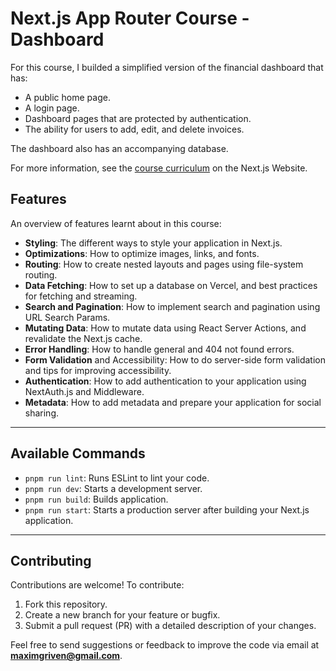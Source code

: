 # Next.js App Router Course - Dashboard

For this course, I builded a simplified version of the financial dashboard that has:

- A public home page.
- A login page.
- Dashboard pages that are protected by authentication.
- The ability for users to add, edit, and delete invoices.

The dashboard also has an accompanying database.

For more information, see the [course curriculum](https://nextjs.org/learn) on the Next.js Website.

## Features

An overview of features learnt about in this course:

- **Styling**: The different ways to style your application in Next.js.
- **Optimizations**: How to optimize images, links, and fonts.
- **Routing**: How to create nested layouts and pages using file-system routing.
- **Data Fetching**: How to set up a database on Vercel, and best practices for fetching and streaming.
- **Search and Pagination**: How to implement search and pagination using URL Search Params.
- **Mutating Data**: How to mutate data using React Server Actions, and revalidate the Next.js cache.
- **Error Handling**: How to handle general and 404 not found errors.
- **Form Validation** and Accessibility: How to do server-side form validation and tips for improving accessibility.
- **Authentication**: How to add authentication to your application using NextAuth.js and Middleware.
- **Metadata**: How to add metadata and prepare your application for social sharing.

---

## Available Commands

- `pnpm run lint`: Runs ESLint to lint your code.
- `pnpm run dev`: Starts a development server.
- `pnpm run build`: Builds application.
- `pnpm run start`: Starts a production server after building your Next.js application.

---

## Contributing

Contributions are welcome! To contribute:

1. Fork this repository.
2. Create a new branch for your feature or bugfix.
3. Submit a pull request (PR) with a detailed description of your changes.

Feel free to send suggestions or feedback to improve the code via email at **maximgriven@gmail.com**.
